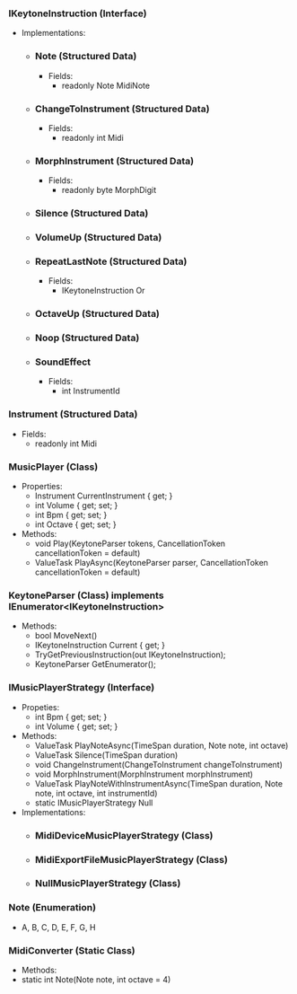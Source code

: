 ### IKeytoneInstruction (Interface)
- Implementations:
  - ### Note (Structured Data)
    - Fields:
      - readonly Note MidiNote
  - ### ChangeToInstrument (Structured Data)
    - Fields:
      - readonly int Midi
  - ### MorphInstrument (Structured Data)
    - Fields:
      - readonly byte MorphDigit
  - ### Silence (Structured Data)
  - ### VolumeUp (Structured Data)
  - ### RepeatLastNote (Structured Data)
    - Fields:
      - IKeytoneInstruction Or 
  - ### OctaveUp (Structured Data)
  - ### Noop (Structured Data)
  - ### SoundEffect
    - Fields:
      - int InstrumentId 

### Instrument (Structured Data)
- Fields:
  - readonly int Midi

### MusicPlayer (Class)
- Properties:
  - Instrument CurrentInstrument { get; }
  - int Volume { get; set; }
  - int Bpm { get; set; }
  - int Octave { get; set; }
- Methods:
  - void Play(KeytoneParser tokens, CancellationToken cancellationToken = default)
  - ValueTask PlayAsync(KeytoneParser parser, CancellationToken cancellationToken = default)

### KeytoneParser (Class) implements IEnumerator\<IKeytoneInstruction\>
- Methods:
  - bool MoveNext()
  - IKeytoneInstruction Current { get; }
  - TryGetPreviousInstruction(out IKeytoneInstruction);
  - KeytoneParser GetEnumerator();

### IMusicPlayerStrategy (Interface)
- Propeties:
  - int Bpm { get; set; }
  - int Volume { get; set; }
- Methods:
  -  ValueTask PlayNoteAsync(TimeSpan duration, Note note, int octave)
  -  ValueTask Silence(TimeSpan duration)
  -  void ChangeInstrument(ChangeToInstrument changeToInstrument)
  -  void MorphInstrument(MorphInstrument morphInstrument)
  -  ValueTask PlayNoteWithInstrumentAsync(TimeSpan duration, Note note, int octave, int instrumentId)
  -  static IMusicPlayerStrategy Null
- Implementations:
  - ### MidiDeviceMusicPlayerStrategy (Class)
  - ### MidiExportFileMusicPlayerStrategy (Class)
  - ### NullMusicPlayerStrategy (Class)

 ### Note (Enumeration)
   - A, B, C, D, E, F, G, H

### MidiConverter (Static Class)
- Methods:
- static int Note(Note note, int octave = 4)
